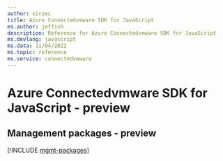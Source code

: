 ```yaml
---
author: xirzec
title: Azure Connectedvmware SDK for JavaScript
ms.author: jeffish
description: Reference for Azure Connectedvmware SDK for JavaScript
ms.devlang: javascript
ms.data: 11/04/2022
ms.topic: reference
ms.service: connectedvmware
---
```

# Azure Connectedvmware SDK for JavaScript - preview

## Management packages - preview
[!INCLUDE [mgmt-packages](connectedvmware-mgmt-index.md)]